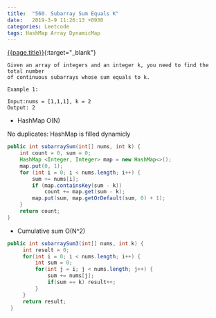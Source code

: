 ```yaml
---
title:  "560. Subarray Sum Equals K"
date:   2019-3-9 11:26:13 +0930
categories: Leetcode
tags: HashMap Array DynamicMap
---
```


[{{page.title}}](https://leetcode.com/problems/subarray-sum-equals-k/){:target="_blank"}

    Given an array of integers and an integer k, you need to find the total number
    of continuous subarrays whose sum equals to k.

    Example 1:

    Input:nums = [1,1,1], k = 2
    Output: 2


* HashMap O(N)

No duplicates: HashMap is filled dynamicly

```java
public int subarraySum(int[] nums, int k) {
    int count = 0, sum = 0;
    HashMap <Integer, Integer> map = new HashMap<>();
    map.put(0, 1);
    for (int i = 0; i < nums.length; i++) {
        sum += nums[i];
        if (map.containsKey(sum - k))
            count += map.get(sum - k);
        map.put(sum, map.getOrDefault(sum, 0) + 1);
    }
    return count;
}
```

* Cumulative sum O(N^2)

```java
public int subarraySum3(int[] nums, int k) {
     int result = 0;
     for(int i = 0; i < nums.length; i++) {
         int sum = 0;
         for(int j = i; j < nums.length; j++) {
             sum += nums[j];
             if(sum == k) result++;
         }
     }
     return result;
 }
 ```
